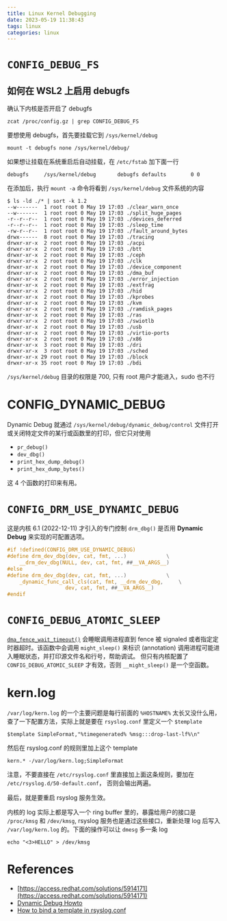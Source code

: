```yaml
---
title: Linux Kernel Debugging
date: 2023-05-19 11:38:43
tags: linux
categories: linux
---
```


# `CONFIG_DEBUG_FS`

## 如何在 WSL2 上启用 debugfs

确认下内核是否开启了 debugfs

```
zcat /proc/config.gz | grep CONFIG_DEBUG_FS
```

要想使用 debugfs，首先要挂载它到 `/sys/kernel/debug`

```
mount -t debugfs none /sys/kernel/debug/
```

<!--more-->

如果想让挂载在系统重启后自动挂载，在 `/etc/fstab` 加下面一行

```
debugfs     /sys/kernel/debug       debugfs defaults        0 0
```

在添加后，执行 `mount -a` 命令将看到 `/sys/kernel/debug` 文件系统的内容

```
$ ls -ld ./* | sort -k 1.2
--w-------  1 root root 0 May 19 17:03 ./clear_warn_once
--w-------  1 root root 0 May 19 17:03 ./split_huge_pages
-r--r--r--  1 root root 0 May 19 17:03 ./devices_deferred
-r--r--r--  1 root root 0 May 19 17:03 ./sleep_time
-rw-r--r--  1 root root 0 May 19 17:03 ./fault_around_bytes
drwx------  8 root root 0 May 19 17:03 ./tracing
drwxr-xr-x  2 root root 0 May 19 17:03 ./acpi
drwxr-xr-x  2 root root 0 May 19 17:03 ./btt
drwxr-xr-x  2 root root 0 May 19 17:03 ./ceph
drwxr-xr-x  2 root root 0 May 19 17:03 ./clk
drwxr-xr-x  2 root root 0 May 19 17:03 ./device_component
drwxr-xr-x  2 root root 0 May 19 17:03 ./dma_buf
drwxr-xr-x  2 root root 0 May 19 17:03 ./error_injection
drwxr-xr-x  2 root root 0 May 19 17:03 ./extfrag
drwxr-xr-x  2 root root 0 May 19 17:03 ./hid
drwxr-xr-x  2 root root 0 May 19 17:03 ./kprobes
drwxr-xr-x  2 root root 0 May 19 17:03 ./kvm
drwxr-xr-x  2 root root 0 May 19 17:03 ./ramdisk_pages
drwxr-xr-x  2 root root 0 May 19 17:03 ./ras
drwxr-xr-x  2 root root 0 May 19 17:03 ./swiotlb
drwxr-xr-x  2 root root 0 May 19 17:03 ./usb
drwxr-xr-x  2 root root 0 May 19 17:03 ./virtio-ports
drwxr-xr-x  2 root root 0 May 19 17:03 ./x86
drwxr-xr-x  3 root root 0 May 19 17:03 ./dri
drwxr-xr-x  3 root root 0 May 19 17:03 ./sched
drwxr-xr-x 29 root root 0 May 19 17:03 ./block
drwxr-xr-x 35 root root 0 May 19 17:03 ./bdi
```

`/sys/kernel/debug` 目录的权限是 700, 只有 root 用户才能进入，sudo 也不行

# CONFIG_DYNAMIC_DEBUG

Dynamic Debug 就通过 `/sys/kernel/debug/dynamic_debug/control` 文件打开或关闭特定文件的某行或函数里的打印，但它只对使用

- `pr_debug()`
- `dev_dbg()`
- `print_hex_dump_debug()`
- `print_hex_dump_bytes()`

这 4 个函数的打印来有用。

# `CONFIG_DRM_USE_DYNAMIC_DEBUG`

这是内核 6.1 (2022-12-11) 才引入的专门控制 `drm_dbg()` 是否用 **Dynamic Debug** 来实现的可配置选项。

```c
#if !defined(CONFIG_DRM_USE_DYNAMIC_DEBUG)
#define drm_dev_dbg(dev, cat, fmt, ...)				\
	__drm_dev_dbg(NULL, dev, cat, fmt, ##__VA_ARGS__)
#else
#define drm_dev_dbg(dev, cat, fmt, ...)				\
	_dynamic_func_call_cls(cat, fmt, __drm_dev_dbg,		\
			       dev, cat, fmt, ##__VA_ARGS__)
#endif
```

# `CONFIG_DEBUG_ATOMIC_SLEEP`

[`dma_fence_wait_timeout()`](https://www.kernel.org/doc/html/latest/driver-api/dma-buf.html?highlight=dma_fence_wait_timeout#c.dma_fence_wait_timeout) 会睡眠调用进程直到 fence 被 signaled 或者指定定时器超时。该函数中会调用 `might_sleep()` 来标识 (annotation) 调用进程可能进入睡眠状态，并打印源文件名和行号，帮助调试。 但只有内核配置了 `CONFIG_DEBUG_ATOMIC_SLEEP` 才有效，否则 `__might_sleep()` 是一个空函数。

# kern.log

`/var/log/kern.log` 的一个主要问题是每行前面的 `%HOSTNAME%` 太长又没什么用，查了一下配置方法，实际上就是要在 `rsyslog.conf` 里定义一个 `$template`

```
$template SimpleFormat,"%timegenerated% %msg:::drop-last-lf%\n"
```

然后在 rsyslog.conf 的规则里加上这个 template

```
kern.* -/var/log/kern.log;SimpleFormat
```

注意，不要直接在 `/etc/rsyslog.conf` 里直接加上面这条规则，要加在 `/etc/rsyslog.d/50-default.conf`， 否则会输出两遍。

最后，就是要重启 rsyslog 服务生效。

内核的 log 实际上都是写入一个 ring buffer 里的，暴露给用户的接口是 `/proc/kmsg` 和 `/dev/kmsg`, rsyslog 服务也是通过这些接口，重新处理 log 后写入 `/var/log/kern.log` 的。下面的操作可以让 `dmesg` 多一条 log

```shell
echo "<3>HELLO" > /dev/kmsg
```

# References

- [https://access.redhat.com/solutions/5914171](https://access.redhat.com/solutions/5914171)
- [Dynamic Debug Howto](https://www.kernel.org/doc/html/v4.14/admin-guide/dynamic-debug-howto.html)
- [How to bind a template in rsyslog.conf](https://www.rsyslog.com/how-to-bind-a-template/)
